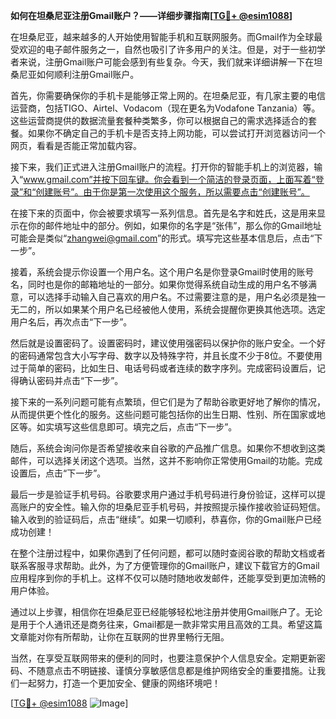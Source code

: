 **如何在坦桑尼亚注册Gmail账户？——详细步骤指南[[TG💪+ @esim1088](https://t.me/s/esim1088)]**

在坦桑尼亚，越来越多的人开始使用智能手机和互联网服务。而Gmail作为全球最受欢迎的电子邮件服务之一，自然也吸引了许多用户的关注。但是，对于一些初学者来说，注册Gmail账户可能会感到有些复杂。今天，我们就来详细讲解一下在坦桑尼亚如何顺利注册Gmail账户。

首先，你需要确保你的手机卡是能够正常上网的。在坦桑尼亚，有几家主要的电信运营商，包括TIGO、Airtel、Vodacom（现在更名为Vodafone Tanzania）等。这些运营商提供的数据流量套餐种类繁多，你可以根据自己的需求选择适合的套餐。如果你不确定自己的手机卡是否支持上网功能，可以尝试打开浏览器访问一个网页，看看是否能正常加载内容。

接下来，我们正式进入注册Gmail账户的流程。打开你的智能手机上的浏览器，输入“www.gmail.com”并按下回车键。你会看到一个简洁的登录页面，上面写着“登录”和“创建账号”。由于你是第一次使用这个服务，所以需要点击“创建账号”。

在接下来的页面中，你会被要求填写一系列信息。首先是名字和姓氏，这是用来显示在你的邮件地址中的部分。例如，如果你的名字是“张伟”，那么你的Gmail地址可能会是类似“zhangwei@gmail.com”的形式。填写完这些基本信息后，点击“下一步”。

接着，系统会提示你设置一个用户名。这个用户名是你登录Gmail时使用的账号名，同时也是你的邮箱地址的一部分。如果你觉得系统自动生成的用户名不够满意，可以选择手动输入自己喜欢的用户名。不过需要注意的是，用户名必须是独一无二的，所以如果某个用户名已经被他人使用，系统会提醒你更换其他选项。选定用户名后，再次点击“下一步”。

然后就是设置密码了。设置密码时，建议使用强密码以保护你的账户安全。一个好的密码通常包含大小写字母、数字以及特殊字符，并且长度不少于8位。不要使用过于简单的密码，比如生日、电话号码或者连续的数字序列。完成密码设置后，记得确认密码并点击“下一步”。

接下来的一系列问题可能有点繁琐，但它们是为了帮助谷歌更好地了解你的情况，从而提供更个性化的服务。这些问题可能包括你的出生日期、性别、所在国家或地区等。如实填写这些信息即可。填完之后，点击“下一步”。

随后，系统会询问你是否希望接收来自谷歌的产品推广信息。如果你不想收到这类邮件，可以选择关闭这个选项。当然，这并不影响你正常使用Gmail的功能。完成设置后，点击“下一步”。

最后一步是验证手机号码。谷歌要求用户通过手机号码进行身份验证，这样可以提高账户的安全性。输入你的坦桑尼亚手机号码，并按照提示操作接收验证码短信。输入收到的验证码后，点击“继续”。如果一切顺利，恭喜你，你的Gmail账户已经成功创建！

在整个注册过程中，如果你遇到了任何问题，都可以随时查阅谷歌的帮助文档或者联系客服寻求帮助。此外，为了方便管理你的Gmail账户，建议下载官方的Gmail应用程序到你的手机上。这样不仅可以随时随地收发邮件，还能享受到更加流畅的用户体验。

通过以上步骤，相信你在坦桑尼亚已经能够轻松地注册并使用Gmail账户了。无论是用于个人通讯还是商务往来，Gmail都是一款非常实用且高效的工具。希望这篇文章能对你有所帮助，让你在互联网的世界里畅行无阻。

当然，在享受互联网带来的便利的同时，也要注意保护个人信息安全。定期更新密码、不随意点击不明链接、谨慎分享敏感信息都是维护网络安全的重要措施。让我们一起努力，打造一个更加安全、健康的网络环境吧！

[[TG💪+ @esim1088](https://t.me/s/esim1088) ![Image](https://i.postimg.cc/4NQfJmqS/Snipaste-2025-05-13-00-14-12.png)]